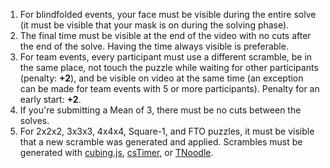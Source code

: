 1. For blindfolded events, your face must be visible during the entire solve (it must be visible that your mask is on
   during the solving phase).
2. The final time must be visible at the end of the video with no cuts after the end of the solve. Having the time
   always visible is preferable.
3. For team events, every participant must use a different scramble, be in the same place, not touch the puzzle while
   waiting for other participants (penalty: **+2**), and be visible on video at the same time (an exception can be made
   for team events with 5 or more participants). Penalty for an early start: **+2**.
4. If you're submitting a Mean of 3, there must be no cuts between the solves.
5. For 2x2x2, 3x3x3, 4x4x4, Square-1, and FTO puzzles, it must be visible that a new scramble was generated and applied.
   Scrambles must be generated with [cubing.js](https://experiments.cubing.net/cubing.js/mark3/),
   [csTimer](https://cstimer.net/), or [TNoodle](https://www.worldcubeassociation.org/regulations/scrambles/).
